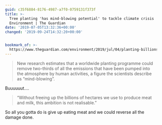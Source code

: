 ```yaml
---
guid: c35f6884-8176-4987-a7f0-0759131f373f
title: >-
  Tree planting 'has mind-blowing potential' to tackle climate crisis |
  Environment | The Guardian
date: '2019-07-05T13:32:36+00:00'
changed: '2019-09-24T14:32:20+00:00'


bookmark_of: >-
  https://www.theguardian.com/environment/2019/jul/04/planting-billions-trees-best-tackle-climate-crisis-scientists-canopy-emissions
---
```


> New research estimates that a worldwide planting programme could remove two-thirds of all the emissions that have been pumped into the atmosphere by human activities, a figure the scientists describe as “mind-blowing”.

Buuuuuut....

> “Without freeing up the billions of hectares we use to produce meat and milk, this ambition is not realisable.”

So all you gotta do is give up eating meat and we could reverse all the damage done. 
